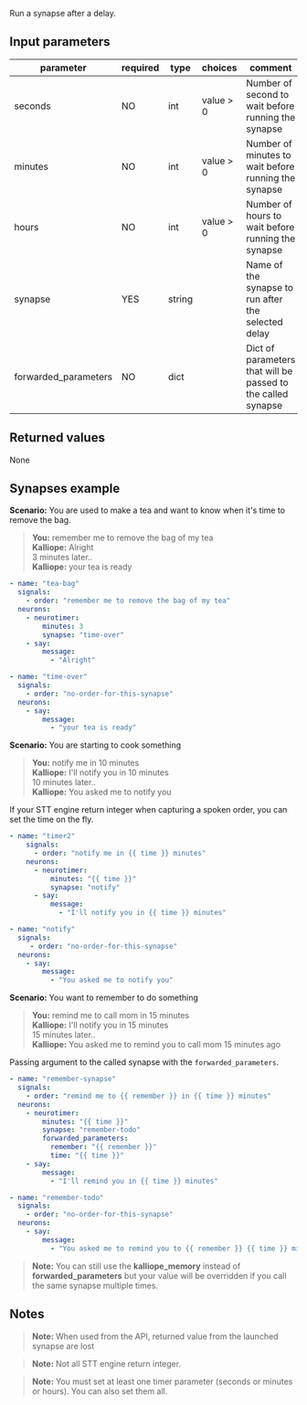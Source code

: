 Run a synapse after a delay.

## Input parameters

| parameter            | required | type   | choices   | comment                                                      |
| -------------------- | -------- | ------ | --------- | ------------------------------------------------------------ |
| seconds              | NO       | int    | value > 0 | Number of second to wait before running the synapse          |
| minutes              | NO       | int    | value > 0 | Number of minutes to wait before running the synapse         |
| hours                | NO       | int    | value > 0 | Number of hours to wait before running the synapse           |
| synapse              | YES      | string |           | Name of the synapse to run after the selected delay          |
| forwarded_parameters | NO       | dict   |           | Dict of parameters that will be passed to the called synapse |

## Returned values

None

## Synapses example

**Scenario:** You are used to make a tea and want to know when it's time to remove the bag.

> **You:** remember me to remove the bag of my tea<br>
> **Kalliope:** Alright<br>
> 3 minutes later..<br>
> **Kalliope:** your tea is ready

```yaml
- name: "tea-bag"
  signals:
    - order: "remember me to remove the bag of my tea"
  neurons:
    - neurotimer:
        minutes: 3
        synapse: "time-over"
    - say:
        message:
          - "Alright"

- name: "time-over"
  signals:
    - order: "no-order-for-this-synapse"
  neurons:
    - say:
        message:
          - "your tea is ready"
```

**Scenario:** You are starting to cook something

> **You:** notify me in 10 minutes<br>
> **Kalliope:** I'll notify you in 10 minutes<br>
> 10 minutes later..<br>
> **Kalliope:** You asked me to notify you

If your STT engine return integer when capturing a spoken order, you can set the time on the fly.

```yaml
- name: "timer2"
    signals:
      - order: "notify me in {{ time }} minutes"
    neurons:
      - neurotimer:
          minutes: "{{ time }}"
          synapse: "notify"
      - say:
          message:
            - "I'll notify you in {{ time }} minutes"

- name: "notify"
  signals:
     - order: "no-order-for-this-synapse"
  neurons:
    - say:
        message:
          - "You asked me to notify you"
```

**Scenario:** You want to remember to do something

> **You:** remind me to call mom in 15 minutes<br>
> **Kalliope:** I'll notify you in 15 minutes<br>
> 15 minutes later..<br>
> **Kalliope:** You asked me to remind you to call mom 15 minutes ago

Passing argument to the called synapse with the `forwarded_parameters`.

```yaml
- name: "remember-synapse"
  signals:
    - order: "remind me to {{ remember }} in {{ time }} minutes"
  neurons:
    - neurotimer:
        minutes: "{{ time }}"
        synapse: "remember-todo"
        forwarded_parameters:
          remember: "{{ remember }}"
          time: "{{ time }}"
    - say:
        message:
          - "I'll remind you in {{ time }} minutes"

- name: "remember-todo"
  signals:
    - order: "no-order-for-this-synapse"
  neurons:
    - say:
        message:
          - "You asked me to remind you to {{ remember }} {{ time }} minutes ago"
```

> **Note:** You can still use the **kalliope_memory** instead of **forwarded_parameters** but your value will be overridden if you call the same synapse multiple times.

## Notes

> **Note:** When used from the API, returned value from the launched synapse are lost

> **Note:** Not all STT engine return integer.

> **Note:** You must set at least one timer parameter (seconds or minutes or hours). You can also set them all.
